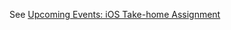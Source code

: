 See [Upcoming Events: iOS Take-home Assignment](./Upcoming%20Events:%20iOS%20Take-home%20Assignment.pdf)